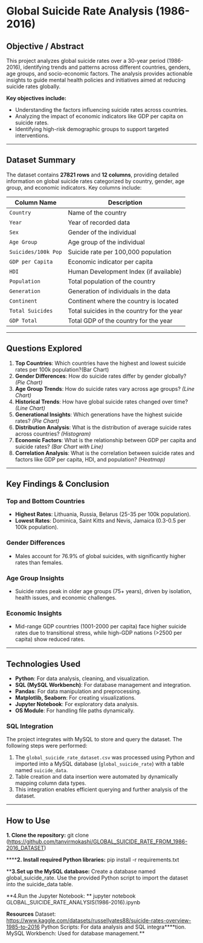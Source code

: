 # Global Suicide Rate Analysis (1986-2016)

## Objective / Abstract

This project analyzes global suicide rates over a 30-year period (1986-2016), identifying trends and patterns across different countries, genders, age groups, and socio-economic factors. The analysis provides actionable insights to guide mental health policies and initiatives aimed at reducing suicide rates globally.

**Key objectives include:**

- Understanding the factors influencing suicide rates across countries.
- Analyzing the impact of economic indicators like GDP per capita on suicide rates.
- Identifying high-risk demographic groups to support targeted interventions.

---

## Dataset Summary

The dataset contains **27821 rows** and **12 columns**, providing detailed information on global suicide rates categorized by country, gender, age group, and economic indicators. Key columns include:

| **Column Name**         | **Description**                                  |
|--------------------------|-------------------------------------------------|
| `Country`               | Name of the country                             |
| `Year`                  | Year of recorded data                           |
| `Sex`                   | Gender of the individual                        |
| `Age Group`             | Age group of the individual                     |
| `Suicides/100k Pop`     | Suicide rate per 100,000 population             |
| `GDP per Capita`        | Economic indicator per capita                   |
| `HDI`                   | Human Development Index (if available)          |
| `Population`            | Total population of the country                 |
| `Generation`            | Generation of individuals in the data           |
| `Continent`             | Continent where the country is located          |
| `Total Suicides`        | Total suicides in the country for the year       |
| `GDP Total`             | Total GDP of the country for the year            |

---

## Questions Explored

1. **Top Countries**: Which countries have the highest and lowest suicide rates per 100k population?(Bar Chart)
2. **Gender Differences**: How do suicide rates differ by gender globally? *(Pie Chart)*
3. **Age Group Trends**: How do suicide rates vary across age groups? *(Line Chart)*
4. **Historical Trends**: How have global suicide rates changed over time? *(Line Chart)*
5. **Generational Insights**: Which generations have the highest suicide rates? *(Pie Chart)*
6. **Distribution Analysis**: What is the distribution of average suicide rates across countries? *(Histogram)*
7. **Economic Factors**: What is the relationship between GDP per capita and suicide rates? *(Bar Chart with Line)*
8. **Correlation Analysis**: What is the correlation between suicide rates and factors like GDP per capita, HDI, and population? *(Heatmap)*

---

## Key Findings & Conclusion

### Top and Bottom Countries
- **Highest Rates**: Lithuania, Russia, Belarus (25-35 per 100k population).
- **Lowest Rates**: Dominica, Saint Kitts and Nevis, Jamaica (0.3-0.5 per 100k population).

### Gender Differences
- Males account for 76.9% of global suicides, with significantly higher rates than females.

### Age Group Insights
- Suicide rates peak in older age groups (75+ years), driven by isolation, health issues, and economic challenges.

### Economic Insights
- Mid-range GDP countries (1001-2000 per capita) face higher suicide rates due to transitional stress, while high-GDP nations (>2500 per capita) show reduced rates.

---

## Technologies Used

- **Python**: For data analysis, cleaning, and visualization.
- **SQL (MySQL Workbench)**: For database management and integration.
- **Pandas**: For data manipulation and preprocessing.
- **Matplotlib, Seaborn**: For creating visualizations.
- **Jupyter Notebook**: For exploratory data analysis.
- **OS Module**: For handling file paths dynamically.

### SQL Integration
The project integrates with MySQL to store and query the dataset. The following steps were performed:

1. The `global_suicide_rate_dataset.csv` was processed using Python and imported into a MySQL database (`global_suicide_rate`) with a table named `suicide_data`.
2. Table creation and data insertion were automated by dynamically mapping column data types.
3. This integration enables efficient querying and further analysis of the dataset.

---

## How to Use

**1. Clone the repository:**
   git clone 
(https://github.com/tanvirmokashi/GLOBAL_SUICIDE_RATE_FROM_1986-2016_DATASET)
   
******2.  Install required Python libraries:**
pip install -r requirements.txt


****3.Set up the MySQL database:**
Create a database named global_suicide_rate.
Use the provided Python script to import the dataset into the suicide_data table.


**4.Run the Jupyter Notebook:
**
jupyter notebook GLOBAL_SUICIDE_RATE_ANALYSIS(1986-2016).ipynb


**Resources**
Dataset: https://www.kaggle.com/datasets/russellyates88/suicide-rates-overview-1985-to-2016
Python Scripts: For data analysis and SQL integra****tion.
MySQL Workbench: Used for database management.**
